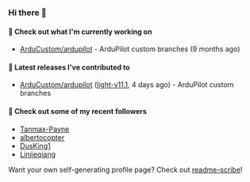 ### Hi there 👋

#### 👷 Check out what I'm currently working on

- [ArduCustom/ardupilot](https://github.com/ArduCustom/ardupilot) - ArduPilot custom branches (9 months ago)

#### 🔭 Latest releases I've contributed to

- [ArduCustom/ardupilot](https://github.com/ArduCustom/ardupilot) ([light-v11.1](https://github.com/ArduCustom/ardupilot/releases/tag/light-v11.1), 4 days ago) - ArduPilot custom branches

#### 👯 Check out some of my recent followers

- [Tanmax-Payne](https://github.com/Tanmax-Payne)
- [albertocopter](https://github.com/albertocopter)
- [DusKing1](https://github.com/DusKing1)
- [Linjieqiang](https://github.com/Linjieqiang)

Want your own self-generating profile page? Check out [readme-scribe](https://github.com/muesli/readme-scribe)!
